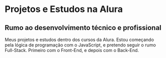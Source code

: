 <div styles="text-align: center">
<h1>Projetos e Estudos na Alura</h1>
<h2>Rumo ao desenvolvimento técnico e profissional</h2>
Meus projetos e estudos dentro dos cursos da Alura. Estou começando pela lógica de programação com o JavaScript, e pretendo seguir o rumo Full-Stack. Primeiro com o Front-End, e depois com o Back-End.
</div>
